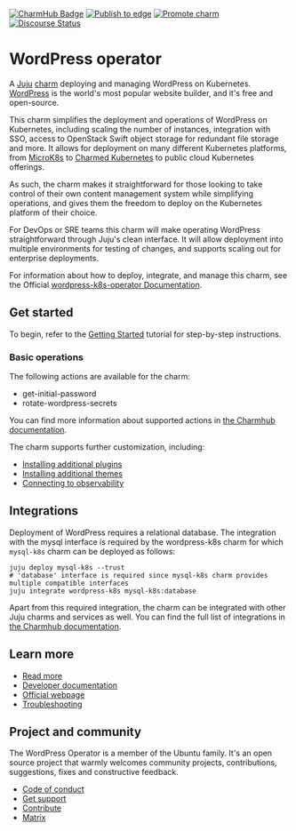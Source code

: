 [![CharmHub Badge](https://charmhub.io/wordpress-k8s/badge.svg)](https://charmhub.io/wordpress-k8s)
[![Publish to edge](https://github.com/canonical/wordpress-k8s-operator/actions/workflows/publish_charm.yaml/badge.svg)](https://github.com/canonical/wordpress-k8s-operator/actions/workflows/publish_charm.yaml)
[![Promote charm](https://github.com/canonical/wordpress-k8s-operator/actions/workflows/promote_charm.yaml/badge.svg)](https://github.com/canonical/wordpress-k8s-operator/actions/workflows/promote_charm.yaml)
[![Discourse Status](https://img.shields.io/discourse/status?server=https%3A%2F%2Fdiscourse.charmhub.io&style=flat&label=CharmHub%20Discourse)](https://discourse.charmhub.io)

# WordPress operator

A [Juju](https://juju.is/) [charm](https://juju.is/docs/olm/charmed-operators) deploying and managing WordPress on Kubernetes. [WordPress](https://wordpress.com) is the world's most popular website builder, and it's free and open-source.

This charm simplifies the deployment and operations of WordPress on Kubernetes,
including scaling the number of instances, integration with SSO, 
access to OpenStack Swift object storage for redundant file storage and more.
It allows for deployment on many different Kubernetes platforms, 
from [MicroK8s](https://microk8s.io/) to [Charmed Kubernetes](https://ubuntu.com/kubernetes) 
to public cloud Kubernetes offerings.

As such, the charm makes it straightforward for those looking to take control of their own content management system while simplifying operations, 
and gives them the freedom to deploy on the Kubernetes platform of their choice.

For DevOps or SRE teams this charm will make operating WordPress straightforward through Juju's clean interface.
It will allow deployment into multiple environments for testing of changes, 
and supports scaling out for enterprise deployments.

For information about how to deploy, integrate, and manage this charm, see the Official [wordpress-k8s-operator Documentation](https://charmhub.io/wordpress-k8s/docs).

## Get started

To begin, refer to the [Getting Started](https://charmhub.io/wordpress-k8s/docs/tutorial) tutorial for step-by-step instructions.

### Basic operations

The following actions are available for the charm:
- get-initial-password
- rotate-wordpress-secrets

You can find more information about supported actions in [the Charmhub documentation](https://charmhub.io/wordpress-k8s/actions).

The charm supports further customization, including:
- [Installing additional plugins](docs/how-to/install-plugins.md)
- [Installing additional themes](docs/how-to/install-themes.md)
- [Connecting to observability](docs/how-to/integrate-with-cos.md)

## Integrations

Deployment of WordPress requires a relational database. The integration with the mysql interface is required by the wordpress-k8s charm for which `mysql-k8s` charm can be deployed as follows:

```
juju deploy mysql-k8s --trust
# 'database' interface is required since mysql-k8s charm provides multiple compatible interfaces
juju integrate wordpress-k8s mysql-k8s:database
```

Apart from this required integration, the charm can be integrated with other Juju charms and services as well. You can find the full list of integrations in [the Charmhub documentation](https://charmhub.io/wordpress-k8s/integrations).

## Learn more

- [Read more](https://charmhub.io/wordpress-k8s/docs)
- [Developer documentation](https://codex.wordpress.org/Developer_Documentation)
- [Official webpage](https://wordpress.com)
- [Troubleshooting](https://matrix.to/#/#charmhub-charmdev:ubuntu.com)

## Project and community

The WordPress Operator is a member of the Ubuntu family. 
It's an open source project that warmly welcomes community projects, contributions, suggestions, fixes and constructive feedback.

- [Code of conduct](https://ubuntu.com/community/code-of-conduct)
- [Get support](https://discourse.charmhub.io/)
- [Contribute](https://charmhub.io/wordpress-k8s/docs/how-to-contribute)
- [Matrix](https://matrix.to/#/#charmhub-charmdev:ubuntu.com)

